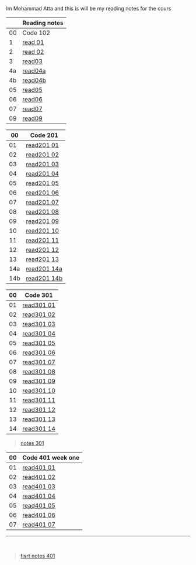Im Mohammad Atta
and this is will be my reading notes for the cours

|     | Reading notes                                                     |
| --- | ----------------------------------------------------------------- |
| 00  | Code 102                                                          |
| 1   | [read 01](https://mr-atta.github.io/reading-notes/growth-mindset) |
| 2   | [read 02](https://mr-atta.github.io/reading-notes/read02)         |
| 3   | [ read03 ](https://mr-atta.github.io/reading-notes/read03)        |
| 4a  | [ read04a ](https://mr-atta.github.io/reading-notes/read04a)      |
| 4b  | [ read04b ](https://mr-atta.github.io/reading-notes/read04b)      |
| 05  | [ read05 ](https://mr-atta.github.io/reading-notes/read05)        |
| 06  | [ read06 ](https://mr-atta.github.io/reading-notes/read06)        |
| 07  | [ read07 ](https://mr-atta.github.io/reading-notes/read07)        |
| 09  | [ read09 ](https://mr-atta.github.io/reading-notes/read09)        |

| 00  | Code 201                                                            |
| --- | ------------------------------------------------------------------- |
| 01  | [read201 01](https://mr-atta.github.io/reading-notes/201/read21)    |
| 02  | [read201 02](https://mr-atta.github.io/reading-notes/201/read22)    |
| 03  | [read201 03](https://mr-atta.github.io/reading-notes/201/read23)    |
| 04  | [read201 04](https://mr-atta.github.io/reading-notes/201/read24)    |
| 05  | [read201 05](https://mr-atta.github.io/reading-notes/201/read25)    |
| 06  | [read201 06](https://mr-atta.github.io/reading-notes/201/read26)    |
| 07  | [read201 07](https://mr-atta.github.io/reading-notes/201/read27)    |
| 08  | [read201 08](https://mr-atta.github.io/reading-notes/201/read28)    |
| 09  | [read201 09](https://mr-atta.github.io/reading-notes/201/read29)    |
| 10  | [read201 10](https://mr-atta.github.io/reading-notes/201/read210)   |
| 11  | [read201 11](https://mr-atta.github.io/reading-notes/201/read211)   |
| 12  | [read201 12](https://mr-atta.github.io/reading-notes/201/read212)   |
| 13  | [read201 13](https://mr-atta.github.io/reading-notes/201/read213)   |
| 14a | [read201 14a](https://mr-atta.github.io/reading-notes/201/read214a) |
| 14b | [read201 14b](https://mr-atta.github.io/reading-notes/201/read214b) |

| 00  | Code 301                                                             |
| --- | -------------------------------------------------------------------- |
| 01  | [read301 01](https://mr-atta.github.io/reading-notes/301/read301.1)  |
| 02  | [read301 02](https://mr-atta.github.io/reading-notes/301/read301.2)  |
| 03  | [read301 03](https://mr-atta.github.io/reading-notes/301/read301.3)  |
| 04  | [read301 04](https://mr-atta.github.io/reading-notes/301/read301.4)  |
| 05  | [read301 05](https://mr-atta.github.io/reading-notes/301/read301.5)  |
| 06  | [read301 06](https://mr-atta.github.io/reading-notes/301/read301.6)  |
| 07  | [read301 07](https://mr-atta.github.io/reading-notes/301/read301.7)  |
| 08  | [read301 08](https://mr-atta.github.io/reading-notes/301/read301.8)  |
| 09  | [read301 09](https://mr-atta.github.io/reading-notes/301/read301.9)  |
| 10  | [read301 10](https://mr-atta.github.io/reading-notes/301/read301.10) |
| 11  | [read301 11](https://mr-atta.github.io/reading-notes/301/read301.11) |
| 12  | [read301 12](https://mr-atta.github.io/reading-notes/301/read301.12) |
| 13  | [read301 13](https://mr-atta.github.io/reading-notes/301/read301.13) |
| 14  | [read301 14](https://mr-atta.github.io/reading-notes/301/read301.14) |

> [notes 301](/301/notes.md)

| 00  | Code 401 week one                                                    |
| --- | -------------------------------------------------------------------- |
| 01  | [read401 01](https://mr-atta.github.io/reading-notes/401/read401.01) |
| 02  | [read401 02](https://mr-atta.github.io/reading-notes/401/read401.02) |
| 03  | [read401 03](https://mr-atta.github.io/reading-notes/401/read401.03) |
| 04  | [read401 04](https://mr-atta.github.io/reading-notes/401/read401.04) |
| 05  | [read401 05](https://mr-atta.github.io/reading-notes/401/read401.05) |
| 06  | [read401 06](https://mr-atta.github.io/reading-notes/401/read401.06) |
| 07  | [read401 07](https://mr-atta.github.io/reading-notes/401/read401.07) |

<!--

| 05  | [read401 05](https://mr-atta.github.io/reading-notes/401/read401.05) |

-->

<hr><br>

> [fisrt notes 401](/401/startingNote401.md)

